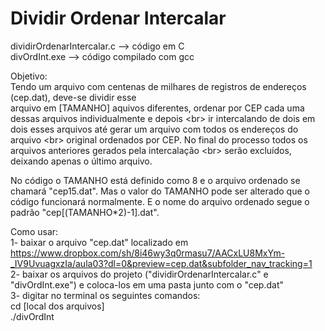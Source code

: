 # Dividir Ordenar Intercalar

dividirOrdenarIntercalar.c --> código em C  
divOrdInt.exe --> código compilado com gcc

Objetivo:  
Tendo um arquivo com centenas de milhares de registros de endereços (cep.dat), deve-se dividir esse <br/>
arquivo em [TAMANHO] aquivos diferentes, ordenar por CEP cada uma dessas arquivos individualmente e depois <br\>
ir intercalando de dois em dois esses arquivos até gerar um arquivo com todos os endereços do arquivo <br\>
original ordenados por CEP. No final do processo todos os arquivos anteriores gerados pela intercalação <br\>
serão excluídos, deixando apenas o último arquivo.

No código o TAMANHO está definido como 8 e o arquivo ordenado se chamará "cep15.dat".
Mas o valor do TAMANHO pode ser alterado que o código funcionará normalmente.
E o nome do arquivo ordenado segue o padrão "cep[(TAMANHO*2)-1].dat".


Como usar:  
1- baixar o arquivo "cep.dat" localizado em https://www.dropbox.com/sh/8i46wy3q0rmasu7/AACxLU8MxYm-_IV9UvuagxzIa/aula03?dl=0&preview=cep.dat&subfolder_nav_tracking=1  
2- baixar os arquivos do projeto ("dividirOrdenarIntercalar.c" e "divOrdInt.exe") e coloca-los em uma pasta junto com o "cep.dat"  
3- digitar no terminal os seguintes comandos:  
cd [local dos arquivos]  
./divOrdInt 
